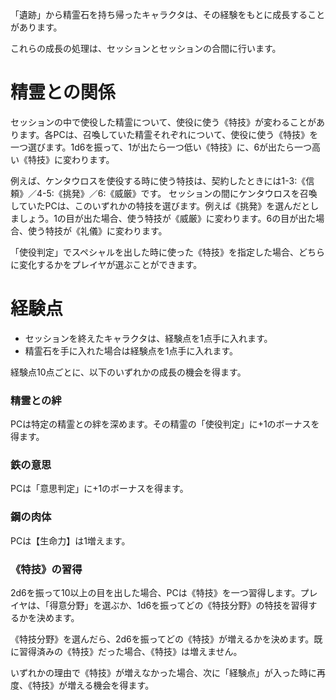 「遺跡」から精霊石を持ち帰ったキャラクタは、その経験をもとに成長することがあります。

これらの成長の処理は、セッションとセッションの合間に行います。

# 精霊との関係

セッションの中で使役した精霊について、使役に使う《特技》が変わることがあります。各PCは、召喚していた精霊それぞれについて、使役に使う《特技》を一つ選びます。1d6を振って、1が出たら一つ低い《特技》に、6が出たら一つ高い《特技》に変わります。

例えば、ケンタウロスを使役する時に使う特技は、契約したときには1-3:《信頼》／4-5:《挑発》／6:《威厳》です。
セッションの間にケンタウロスを召喚していたPCは、このいずれかの特技を選びます。例えば《挑発》を選んだとしましょう。1の目が出た場合、使う特技が《威厳》に変わります。6の目が出た場合、使う特技が《礼儀》に変わります。

「使役判定」でスペシャルを出した時に使った《特技》を指定した場合、どちらに変化するかをプレイヤが選ぶことができます。


# 経験点

* セッションを終えたキャラクタは、経験点を1点手に入れます。
* 精霊石を手に入れた場合は経験点を1点手に入れます。

経験点10点ごとに、以下のいずれかの成長の機会を得ます。

### 精霊との絆

PCは特定の精霊との絆を深めます。その精霊の「使役判定」に+1のボーナスを得ます。

### 鉄の意思

PCは「意思判定」に+1のボーナスを得ます。

### 鋼の肉体

PCは【生命力】は1増えます。

### 《特技》の習得

2d6を振って10以上の目を出した場合、PCは《特技》を一つ習得します。プレイヤは、「得意分野」を選ぶか、1d6を振ってどの《特技分野》の特技を習得するかを決めます。

《特技分野》を選んだら、2d6を振ってどの《特技》が増えるかを決めます。既に習得済みの《特技》だった場合、《特技》は増えません。

いずれかの理由で《特技》が増えなかった場合、次に「経験点」が入った時に再度、《特技》が増える機会を得ます。
